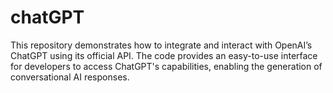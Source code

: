 # chatGPT
This repository demonstrates how to integrate and interact with OpenAI’s ChatGPT using its official API. The code provides an easy-to-use interface for developers to access ChatGPT's capabilities, enabling the generation of conversational AI responses.
